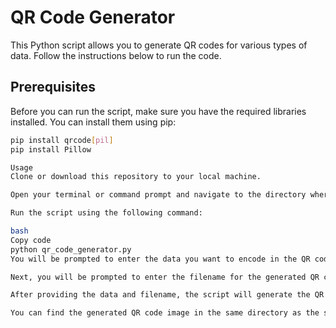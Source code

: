 # QR Code Generator

This Python script allows you to generate QR codes for various types of data. Follow the instructions below to run the code.

## Prerequisites

Before you can run the script, make sure you have the required libraries installed. You can install them using pip:

```bash
pip install qrcode[pil]
pip install Pillow

Usage
Clone or download this repository to your local machine.

Open your terminal or command prompt and navigate to the directory where the script is located.

Run the script using the following command:

bash
Copy code
python qr_code_generator.py
You will be prompted to enter the data you want to encode in the QR code. This can be a URL, a message, or any other type of data.

Next, you will be prompted to enter the filename for the generated QR code image. The image will be saved in the same directory as the script.

After providing the data and filename, the script will generate the QR code and save it as an image with the specified filename.

You can find the generated QR code image in the same directory as the script.
